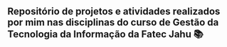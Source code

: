 ## Repositório de projetos e atividades realizados por mim nas disciplinas do curso de Gestão da Tecnologia da Informação da Fatec Jahu 📚

